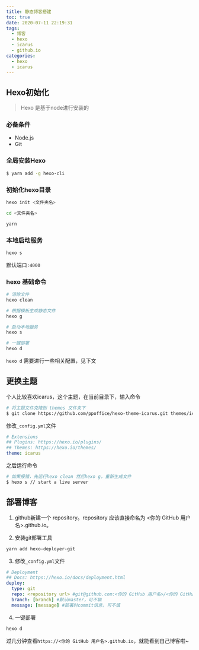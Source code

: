 ```yaml
---
title: 静态博客搭建
toc: true
date: 2020-07-11 22:19:31
tags:
  - 博客
  - hexo
  - icarus
  - github.io
categories:
  - hexo
  - icarus
---
```


## Hexo初始化

> Hexo 是基于node进行安装的

### 必备条件

- Node.js
- Git

<!-- more -->

### 全局安装Hexo

```bash
$ yarn add -g hexo-cli
```

### 初始化hexo目录

```bash
hexo init <文件夹名>

cd <文件夹名>

yarn 
```

### 本地启动服务

```bash
hexo s
```
默认端口`:4000`

### hexo 基础命令

``` bash 
# 清除文件
hexo clean 

# 根据模板生成静态文件
hexo g

# 启动本地服务
hexo s

# 一键部署
hexo d
```
`hexo d` 需要进行一些相关配置，见下文

## 更换主题

个人比较喜欢icarus，这个主题，在当前目录下，输入命令

```bash 
# 将主题文件克隆到 themes 文件夹下
$ git clone https://github.com/ppoffice/hexo-theme-icarus.git themes/icarus
```

修改`_config.yml`文件

``` yml
# Extensions
## Plugins: https://hexo.io/plugins/
## Themes: https://hexo.io/themes/
theme: icarus
```

之后运行命令

```bash
# 如果报错，先运行hexo clean 然后hexo g，重新生成文件
$ hexo s // start a live server
```

## 部署博客

1. github新建一个 repository。repository 应该直接命名为 <你的 GitHub 用户名>.github.io。

2. 安装git部署工具

```bash
yarn add hexo-deployer-git 
```

3. 修改`_config.yml`文件

``` yml
# Deployment
## Docs: https://hexo.io/docs/deployment.html
deploy:
  type: git
  repo: <repository url> #git@github.com:<你的 GitHub 用户名>/<你的 GitHub 用户名>.github.io.git
  branch: [branch] #默认master，可不填
  message: [message] #部署时commit信息，可不填
```

4. 一键部署

```bash
hexo d 
```

过几分钟查看`https://<你的 GitHub 用户名>.github.io`，就能看到自己博客啦~